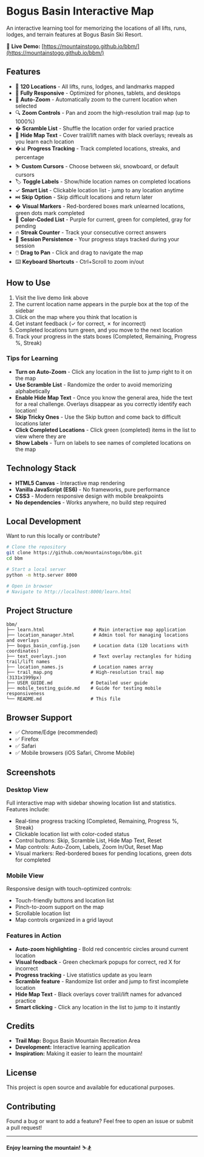 # Bogus Basin Interactive Map

An interactive learning tool for memorizing the locations of all lifts, runs, lodges, and terrain features at Bogus Basin Ski Resort.

🎿 **Live Demo:** [https://mountainstogo.github.io/bbm/](https://mountainstogo.github.io/bbm/)

## Features

- 🎿 **120 Locations** - All lifts, runs, lodges, and landmarks mapped
- 📱 **Fully Responsive** - Optimized for phones, tablets, and desktops
- 🎯 **Auto-Zoom** - Automatically zoom to the current location when selected
- 🔍 **Zoom Controls** - Pan and zoom the high-resolution trail map (up to 1000%)
- � **Scramble List** - Shuffle the location order for varied practice
- 🙈 **Hide Map Text** - Cover trail/lift names with black overlays; reveals as you learn each location
- �📊 **Progress Tracking** - Track completed locations, streaks, and percentage
- ⛷️ **Custom Cursors** - Choose between ski, snowboard, or default cursors
- 🏷️ **Toggle Labels** - Show/hide location names on completed locations
- ✓ **Smart List** - Clickable location list - jump to any location anytime
- ⏭️ **Skip Option** - Skip difficult locations and return later
- � **Visual Markers** - Red-bordered boxes mark unlearned locations, green dots mark completed
- 🎨 **Color-Coded List** - Purple for current, green for completed, gray for pending
- 🔥 **Streak Counter** - Track your consecutive correct answers
- 💾 **Session Persistence** - Your progress stays tracked during your session
- 🖱️ **Drag to Pan** - Click and drag to navigate the map
- ⌨️ **Keyboard Shortcuts** - Ctrl+Scroll to zoom in/out

## How to Use

1. Visit the live demo link above
2. The current location name appears in the purple box at the top of the sidebar
3. Click on the map where you think that location is
4. Get instant feedback (✓ for correct, ✗ for incorrect)
5. Completed locations turn green, and you move to the next location
6. Track your progress in the stats boxes (Completed, Remaining, Progress %, Streak)

### Tips for Learning

- **Turn on Auto-Zoom** - Click any location in the list to jump right to it on the map
- **Use Scramble List** - Randomize the order to avoid memorizing alphabetically
- **Enable Hide Map Text** - Once you know the general area, hide the text for a real challenge. Overlays disappear as you correctly identify each location!
- **Skip Tricky Ones** - Use the Skip button and come back to difficult locations later
- **Click Completed Locations** - Click green (completed) items in the list to view where they are
- **Show Labels** - Turn on labels to see names of completed locations on the map

## Technology Stack

- **HTML5 Canvas** - Interactive map rendering
- **Vanilla JavaScript (ES6)** - No frameworks, pure performance
- **CSS3** - Modern responsive design with mobile breakpoints
- **No dependencies** - Works anywhere, no build step required

## Local Development

Want to run this locally or contribute?

```bash
# Clone the repository
git clone https://github.com/mountainstogo/bbm.git
cd bbm

# Start a local server
python -m http.server 8000

# Open in browser
# Navigate to http://localhost:8000/learn.html
```

## Project Structure

```
bbm/
├── learn.html                  # Main interactive map application
├── location_manager.html       # Admin tool for managing locations and overlays
├── bogus_basin_config.json     # Location data (120 locations with coordinates)
├── text_overlays.json          # Text overlay rectangles for hiding trail/lift names
├── location_names.js           # Location names array
├── trail_map.png              # High-resolution trail map (3131x1999px)
├── USER_GUIDE.md              # Detailed user guide
├── mobile_testing_guide.md    # Guide for testing mobile responsiveness
└── README.md                  # This file
```

## Browser Support

- ✅ Chrome/Edge (recommended)
- ✅ Firefox
- ✅ Safari
- ✅ Mobile browsers (iOS Safari, Chrome Mobile)

## Screenshots

### Desktop View
Full interactive map with sidebar showing location list and statistics. Features include:
- Real-time progress tracking (Completed, Remaining, Progress %, Streak)
- Clickable location list with color-coded status
- Control buttons: Skip, Scramble List, Hide Map Text, Reset
- Map controls: Auto-Zoom, Labels, Zoom In/Out, Reset Map
- Visual markers: Red-bordered boxes for pending locations, green dots for completed

### Mobile View
Responsive design with touch-optimized controls:
- Touch-friendly buttons and location list
- Pinch-to-zoom support on the map
- Scrollable location list
- Map controls organized in a grid layout

### Features in Action
- **Auto-zoom highlighting** - Bold red concentric circles around current location
- **Visual feedback** - Green checkmark popups for correct, red X for incorrect
- **Progress tracking** - Live statistics update as you learn
- **Scramble feature** - Randomize list order and jump to first incomplete location
- **Hide Map Text** - Black overlays cover trail/lift names for advanced practice
- **Smart clicking** - Click any location in the list to jump to it instantly

## Credits

- **Trail Map:** Bogus Basin Mountain Recreation Area
- **Development:** Interactive learning application
- **Inspiration:** Making it easier to learn the mountain!

## License

This project is open source and available for educational purposes.

## Contributing

Found a bug or want to add a feature? Feel free to open an issue or submit a pull request!

---

**Enjoy learning the mountain!** ⛷️🏂
